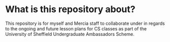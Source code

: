 # What is this repository about?

This repository is for myself and Mercia staff to collaborate under in regards to the ongoing and future lesson plans for CS classes as part of the University of Sheffield Undergraduate Ambassadors Scheme.

